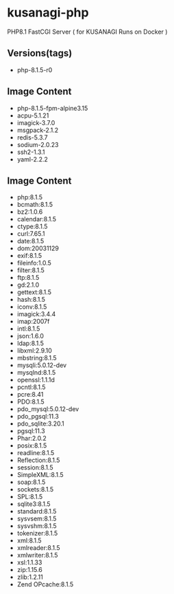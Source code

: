 # kusanagi-php
PHP8.1 FastCGI Server ( for KUSANAGI Runs on Docker )

## Versions(tags)
- php-8.1.5-r0

## Image Content
- php-8.1.5-fpm-alpine3.15
- acpu-5.1.21
- imagick-3.7.0
- msgpack-2.1.2
- redis-5.3.7
- sodium-2.0.23
- ssh2-1.3.1
- yaml-2.2.2

## Image Content
- php:8.1.5
- bcmath:8.1.5
- bz2:1.0.6
- calendar:8.1.5
- ctype:8.1.5
- curl:7.65.1
- date:8.1.5
- dom:20031129
- exif:8.1.5
- fileinfo:1.0.5
- filter:8.1.5
- ftp:8.1.5
- gd:2.1.0
- gettext:8.1.5
- hash:8.1.5
- iconv:8.1.5
- imagick:3.4.4
- imap:2007f
- intl:8.1.5
- json:1.6.0
- ldap:8.1.5
- libxml:2.9.10
- mbstring:8.1.5
- mysqli:5.0.12-dev
- mysqlnd:8.1.5
- openssl:1.1.1d
- pcntl:8.1.5
- pcre:8.41
- PDO:8.1.5
- pdo_mysql:5.0.12-dev
- pdo_pgsql:11.3
- pdo_sqlite:3.20.1
- pgsql:11.3
- Phar:2.0.2
- posix:8.1.5
- readline:8.1.5
- Reflection:8.1.5
- session:8.1.5
- SimpleXML:8.1.5
- soap:8.1.5
- sockets:8.1.5
- SPL:8.1.5
- sqlite3:8.1.5
- standard:8.1.5
- sysvsem:8.1.5
- sysvshm:8.1.5
- tokenizer:8.1.5
- xml:8.1.5
- xmlreader:8.1.5
- xmlwriter:8.1.5
- xsl:1.1.33
- zip:1.15.6
- zlib:1.2.11
- Zend OPcache:8.1.5

